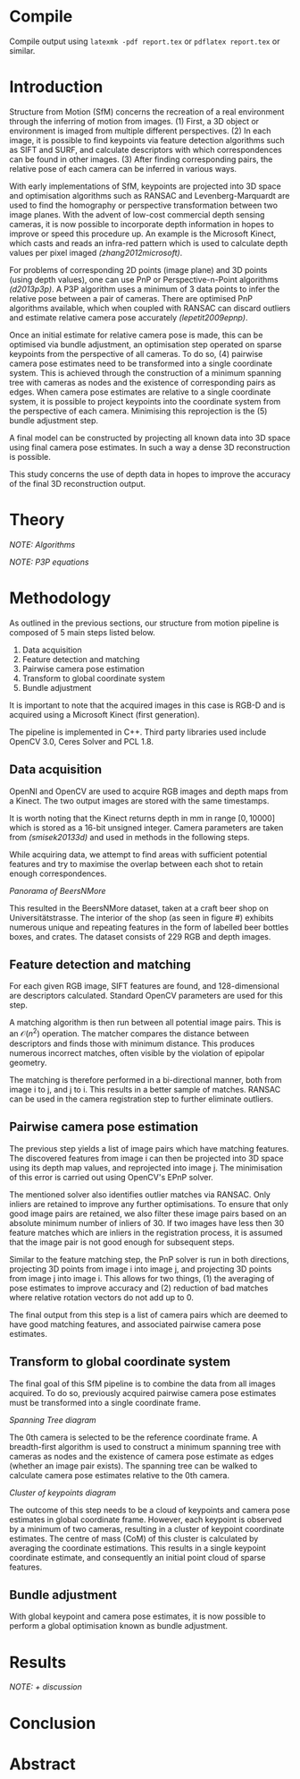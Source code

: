 Compile
=======

Compile output using `latexmk -pdf report.tex` or `pdflatex report.tex` or similar.


Introduction
============

Structure from Motion (SfM) concerns the recreation of a real environment
through the inferring of motion from images. (1) First, a 3D object or
environment is imaged from multiple different perspectives. (2) In each image,
it is possible to find keypoints via feature detection algorithms such as SIFT
and SURF, and calculate descriptors with which correspondences can be found in
other images. (3) After finding corresponding pairs, the relative pose of each
camera can be inferred in various ways.

With early implementations of SfM, keypoints are projected into 3D space and
optimisation algorithms such as RANSAC and Levenberg-Marquardt are used to find
the homography or perspective transformation between two image planes. With the
advent of low-cost commercial depth sensing cameras, it is now possible to
incorporate depth information in hopes to improve or speed this procedure up. An
example is the Microsoft Kinect, which casts and reads an infra-red pattern
which is used to calculate depth values per pixel imaged *(zhang2012microsoft)*.

For problems of corresponding 2D points (image plane) and 3D points (using depth
values), one can use PnP or Perspective-n-Point algorithms *(d2013p3p)*. A P3P
algorithm uses a minimum of 3 data points to infer the relative pose between a
pair of cameras. There are optimised PnP algorithms available, which when
coupled with RANSAC can discard outliers and estimate relative camera pose
accurately *(lepetit2009epnp)*.

Once an initial estimate for relative camera pose is made, this can be optimised
via bundle adjustment, an optimisation step operated on sparse keypoints from
the perspective of all cameras. To do so, (4) pairwise camera pose estimates
need to be transformed into a single coordinate system. This is achieved through
the construction of a minimum spanning tree with cameras as nodes and the
existence of corresponding pairs as edges. When camera pose estimates are
relative to a single coordinate system, it is possible to project keypoints into
the coordinate system from the perspective of each camera. Minimising this
reprojection is the (5) bundle adjustment step.

A final model can be constructed by projecting all known data into 3D space
using final camera pose estimates. In such a way a dense 3D reconstruction is
possible.

This study concerns the use of depth data in hopes to improve the accuracy of
the final 3D reconstruction output.



Theory
======
*NOTE: Algorithms*

*NOTE: P3P equations*


Methodology
===========

As outlined in the previous sections, our structure from motion pipeline is
composed of 5 main steps listed below.

1. Data acquisition
2. Feature detection and matching
3. Pairwise camera pose estimation
4. Transform to global coordinate system
5. Bundle adjustment

It is important to note that the acquired images in this case is RGB-D and is
acquired using a Microsoft Kinect (first generation).

The pipeline is implemented in C++. Third party libraries used include OpenCV
3.0, Ceres Solver and PCL 1.8.



## Data acquisition

OpenNI and OpenCV are used to acquire RGB images and depth maps from a Kinect.
The two output images are stored with the same timestamps.

It is worth noting that the Kinect returns depth in mm in range $[0, 10000]$
which is stored as a 16-bit unsigned integer. Camera parameters are taken from
*(smisek20133d)* and used in methods in the following steps.

While acquiring data, we attempt to find areas with sufficient potential
features and try to maximise the overlap between each shot to retain enough
correspondences.

*Panorama of BeersNMore*

This resulted in the BeersNMore dataset, taken at a craft beer shop on
Universitätstrasse. The interior of the shop (as seen in figure #) exhibits
numerous unique and repeating features in the form of labelled beer bottles
boxes, and crates. The dataset consists of 229 RGB and depth images.



## Feature detection and matching

For each given RGB image, SIFT features are found, and 128-dimensional are
descriptors calculated. Standard OpenCV parameters are used for this step.

A matching algorithm is then run between all potential image pairs. This is
an $\mathcal{O}(n^2)$ operation. The matcher compares the distance between
descriptors and finds those with minimum distance. This produces numerous
incorrect matches, often visible by the violation of epipolar geometry.

The matching is therefore performed in a bi-directional manner, both from image
i to j, and j to i. This results in a better sample of matches. RANSAC can be
used in the camera registration step to further eliminate outliers.



## Pairwise camera pose estimation

The previous step yields a list of image pairs which have matching features.
The discovered features from image i can then be projected into 3D space
using its depth map values, and reprojected into image j. The minimisation
of this error is carried out using OpenCV's EPnP solver.

The mentioned solver also identifies outlier matches via RANSAC. Only inliers
are retained to improve any further optimisations. To ensure that only good
image pairs are retained, we also filter these image pairs based on an absolute
minimum number of inliers of 30. If two images have less then 30 feature matches
which are inliers in the registration process, it is assumed that the image pair
is not good enough for subsequent steps.

Similar to the feature matching step, the PnP solver is run in both directions,
projecting 3D points from image i into image j, and projecting 3D points from
image j into image i. This allows for two things, (1) the averaging of pose
estimates to improve accuracy and (2) reduction of bad matches where relative
rotation vectors do not add up to 0.

The final output from this step is a list of camera pairs which are deemed to
have good matching features, and associated pairwise camera pose estimates.



## Transform to global coordinate system

The final goal of this SfM pipeline is to combine the data from all images
acquired. To do so, previously acquired pairwise camera pose estimates must
be transformed into a single coordinate frame.

*Spanning Tree diagram*

The 0th camera is selected to be the reference coordinate frame. A breadth-first
algorithm is used to construct a minimum spanning tree with cameras as nodes and
the existence of camera pose estimate as edges (whether an image pair exists).
The spanning tree can be walked to calculate camera pose estimates relative to
the 0th camera.

*Cluster of keypoints diagram*

The outcome of this step needs to be a cloud of keypoints and camera pose
estimates in global coordinate frame. However, each keypoint is observed by a
minimum of two cameras, resulting in a cluster of keypoint coordinate estimates.
The centre of mass (CoM) of this cluster is calculated by averaging the
coordinate estimations. This results in a single keypoint coordinate estimate,
and consequently an initial point cloud of sparse features.




## Bundle adjustment

With global keypoint and camera pose estimates, it is now possible to perform a
global optimisation known as bundle adjustment.



Results
=======
*NOTE: + discussion*



Conclusion
==========



Abstract
========



